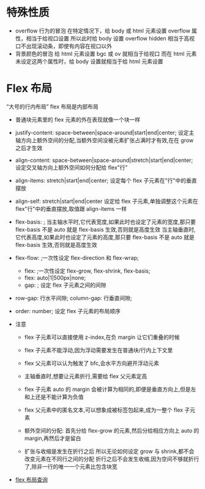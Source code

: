 # 特殊性质

- overflow 行为的冒泡
  在特定情况下，给 body 或 html 元素设置 overflow 属性，相当于给视口设置
  所以此时给 body 设置 overflow hidden 相当于高视口不出现滚动条，即使有内容在视口以外
- 背景颜色的冒泡
  给 html 元素设置 bgc 或 ov 就相当于给视口
  而在 html 元素未设定这两个属性时，给 body 设置就相当于给 html 元素设置

# Flex 布局

“大号的行内布局”
flex 布局是内部布局

- 普通块元素里的 flex 元素的外在表现就像一个块一样

- justify-content: space-between|space-around|start|end|center;
  设定主轴方向上额外空间的分配,当额外空间没被元素扩张占满时才有效,在在 grow 之后才生效

- align-content: space-between|space-around|stretch|start|end|center;
  设定交叉轴方向上额外空间如何分配给 flex"行"

- align-items: stretch|start|end|center;
  设定每个 flex 子元素在"行"中的垂直摆放

- align-self: stretch|start|end|center
  设定给 flex 子元素,单独调整这个元素在 flex"行"中的垂直摆放,取值跟 align-items 一样

- flex-basis: ;
  当主轴水平时,它代表宽度,如果此时也设定了元素的宽度,那只要 flex-basis 不是 auto 就是 flex-basis 生效,否则就是高度生效
  当主轴垂直时,它代表高度,如果此时也设定了元素的高度,那只要 flex-basis 不是 auto 就是 flex-basis 生效,否则就是高度生效

- flex-flow: ;一次性设定 flex-direction 和 flex-wrap;
  - flex: ;一次性设定 flex-grow, flex-shrink, flex-basis;
  - flex: auto|1|500px|none;
  - gap: ; 设定 flex 子元素之间的间隙
- row-gap: 行水平间隙;
  column-gap: 行垂直间隙;

- order: number; 设定 flex 子元素的布局顺序

- 注意

  - flex 子元素可以直接使用 z-index,在负 margin 让它们重叠的时候

  - flex 子元素不能浮动,因为浮动需要发生在普通块/行内上下文里
  - flex 父元素可以认为触发了 bfc,会水平方向避开浮动元素

  - 主轴垂直时,想要让元素折行,需要给 flex 父元素定高

  - flex 子元素 auto 的 margin 会被计算为相同的,即便是垂直方向上,但是左和上还是不能计算为负值

  - flex 父元素中的匿名文本,可以想象成被标签包起来,成为一整个 flex 子元素

  - 额外空间的分配:
    首先分给 flex-grow 的元素,然后分给相应方向上 auto 的 margin,再然后才是留白

  - 扩张与收缩是发生在折行之后
    所以无论如何设定 grow 与 shrink,都不会改变元素在不同行之间的分配
    折行之后不会发生收缩,因为空间不够就折行了,除非一行的唯一一个元素比包含块宽

- [flex 布局查询](https://www.runoob.com/w3cnote/flex-grammar.html)
